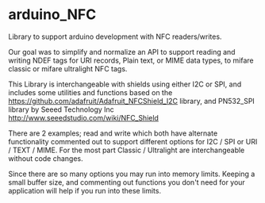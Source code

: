 arduino_NFC
===========

Library to support arduino development with NFC readers/writes.

Our goal was to simplify and normalize an API to support reading and writing NDEF tags for URI records, Plain text, or MIME data types, to mifare classic or mifare ultralight NFC tags.

This Library is interchangeable with shields using either I2C or SPI, and includes some utilities and functions based on the https://github.com/adafruit/Adafruit_NFCShield_I2C library, and PN532_SPI library by Seeed Technology Inc http://www.seeedstudio.com/wiki/NFC_Shield

There are 2 examples; read and write which both have alternate functionality commented out to support different options for I2C / SPI or URI / TEXT / MIME. For the most part Classic / Ultralight are interchangeable without code changes. 

Since there are so many options you may run into memory limits. Keeping a small buffer size, and commenting out functions you don't need for your application will help if you run into these limits. 
 



